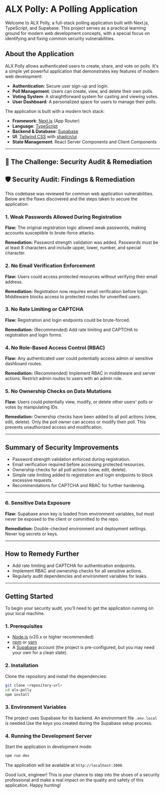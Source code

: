 # ALX Polly: A Polling Application

Welcome to ALX Polly, a full-stack polling application built with Next.js, TypeScript, and Supabase. This project serves as a practical learning ground for modern web development concepts, with a special focus on identifying and fixing common security vulnerabilities.

## About the Application

ALX Polly allows authenticated users to create, share, and vote on polls. It's a simple yet powerful application that demonstrates key features of modern web development:

- **Authentication**: Secure user sign-up and login.
- **Poll Management**: Users can create, view, and delete their own polls.
- **Voting System**: A straightforward system for casting and viewing votes.
- **User Dashboard**: A personalized space for users to manage their polls.

The application is built with a modern tech stack:

- **Framework**: [Next.js](https://nextjs.org/) (App Router)
- **Language**: [TypeScript](https://www.typescriptlang.org/)
- **Backend & Database**: [Supabase](https://supabase.io/)
- **UI**: [Tailwind CSS](https://tailwindcss.com/) with [shadcn/ui](https://ui.shadcn.com/)
- **State Management**: React Server Components and Client Components

---

## 🚀 The Challenge: Security Audit & Remediation

## 🛡️ Security Audit: Findings & Remediation

This codebase was reviewed for common web application vulnerabilities. Below are the flaws discovered and the steps taken to secure the application:

### 1. Weak Passwords Allowed During Registration

**Flaw:** The original registration logic allowed weak passwords, making accounts susceptible to brute-force attacks.

**Remediation:** Password strength validation was added. Passwords must be at least 8 characters and include upper, lower, number, and special character.

### 2. No Email Verification Enforcement

**Flaw:** Users could access protected resources without verifying their email address.

**Remediation:** Registration now requires email verification before login. Middleware blocks access to protected routes for unverified users.

### 3. No Rate Limiting or CAPTCHA

**Flaw:** Registration and login endpoints could be brute-forced.

**Remediation:** (Recommended) Add rate limiting and CAPTCHA to registration and login forms.

### 4. No Role-Based Access Control (RBAC)

**Flaw:** Any authenticated user could potentially access admin or sensitive dashboard routes.

**Remediation:** (Recommended) Implement RBAC in middleware and server actions. Restrict admin routes to users with an admin role.

### 5. No Ownership Checks on Data Mutations

**Flaw:** Users could potentially view, modify, or delete other users' polls or votes by manipulating IDs.

**Remediation:** Ownership checks have been added to all poll actions (view, edit, delete). Only the poll owner can access or modify their poll. This prevents unauthorized access and modification.

---

## Summary of Security Improvements

- Password strength validation enforced during registration.
- Email verification required before accessing protected resources.
- Ownership checks for all poll actions (view, edit, delete).
- Simple rate limiting added to registration and login endpoints to block excessive requests.
- Recommendations for CAPTCHA and RBAC for further hardening.

---

### 6. Sensitive Data Exposure

**Flaw:** Supabase anon key is loaded from environment variables, but must never be exposed to the client or committed to the repo.

**Remediation:** Double-checked environment and deployment settings. Never log secrets or keys.

---

## How to Remedy Further

- Add rate limiting and CAPTCHA for authentication endpoints.
- Implement RBAC and ownership checks for all sensitive actions.
- Regularly audit dependencies and environment variables for leaks.

---

## Getting Started

To begin your security audit, you'll need to get the application running on your local machine.

### 1. Prerequisites

- [Node.js](https://nodejs.org/) (v20.x or higher recommended)
- [npm](https://www.npmjs.com/) or [yarn](https://yarnpkg.com/)
- A [Supabase](https://supabase.io/) account (the project is pre-configured, but you may need your own for a clean slate).

### 2. Installation

Clone the repository and install the dependencies:

```bash
git clone <repository-url>
cd alx-polly
npm install
```

### 3. Environment Variables

The project uses Supabase for its backend. An environment file `.env.local` is needed.Use the keys you created during the Supabase setup process.

### 4. Running the Development Server

Start the application in development mode:

```bash
npm run dev
```

The application will be available at `http://localhost:3000`.

Good luck, engineer! This is your chance to step into the shoes of a security professional and make a real impact on the quality and safety of this application. Happy hunting!
